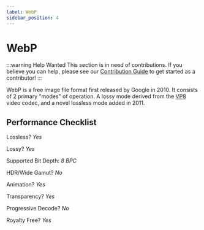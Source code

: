```yaml
---
label: WebP
sidebar_position: 4
---
```


# WebP

:::warning Help Wanted
This section is in need of contributions. If you believe you can help, please see our [Contribution Guide](../contribution-guide.md) to get started as a contributor!
:::

WebP is a free image file format first released by Google in 2010. It consists of 2 primary "modes" of operation. A lossy mode derived from the [VP8](../video/VP8.md) video codec, and a novel lossless mode added in 2011.

## Performance Checklist

Lossless? *Yes*

Lossy? *Yes*

Supported Bit Depth:
*8 BPC*

HDR/Wide Gamut? *No*

Animation? *Yes*

Transparency? *Yes*

Progressive Decode? *No*

Royalty Free? *Yes*